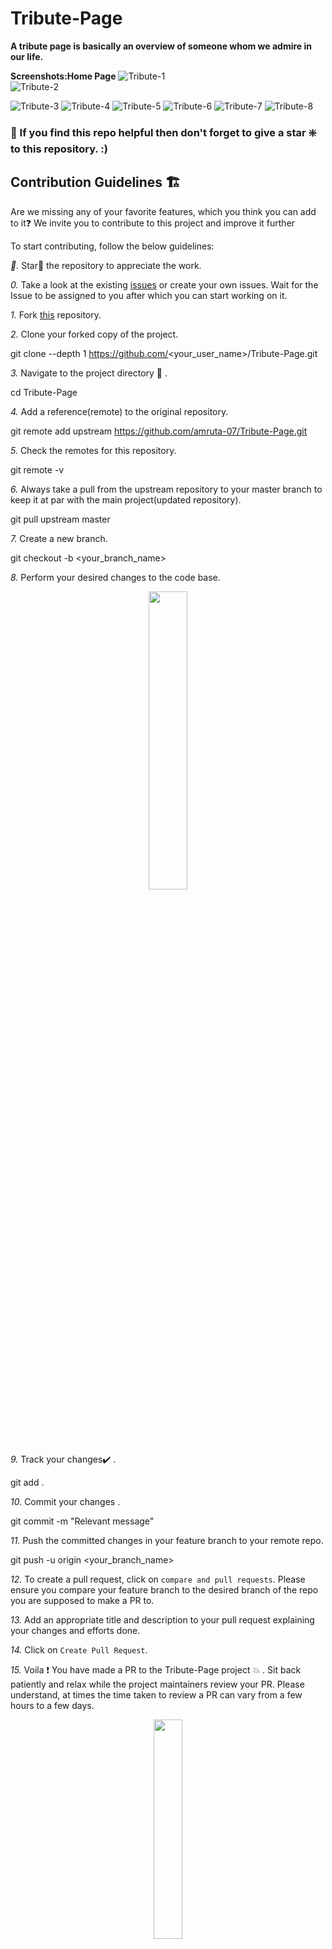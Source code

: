 # Tribute-Page
**A tribute page is basically an overview of someone whom we admire in our life.**  
  
  
**Screenshots:Home Page**
![Tribute-1](https://user-images.githubusercontent.com/79842525/128590613-0083f418-da0e-409b-855d-5eb62da731c8.jpeg)  
![Tribute-2](https://user-images.githubusercontent.com/79842525/128590650-0b189ab7-56d4-444c-9cd4-523eb57836e1.jpeg)  

![Tribute-3](https://user-images.githubusercontent.com/79842525/128590656-9e4d823e-29be-4d78-93c5-ac840212b0ab.jpeg)
![Tribute-4](https://user-images.githubusercontent.com/79842525/128590659-efd36292-d952-413d-b6a6-a59d10af48a3.jpeg)
![Tribute-5](https://user-images.githubusercontent.com/79842525/128590663-c7c21c41-537b-4d14-903f-126a7fc4f64d.jpeg)
![Tribute-6](https://user-images.githubusercontent.com/79842525/128590667-38322be2-4dcd-46f2-955f-5d303637dd29.jpeg)
![Tribute-7](https://user-images.githubusercontent.com/79842525/128590670-f1aa2997-a046-454a-b293-7e3a62394105.jpeg)
![Tribute-8](https://user-images.githubusercontent.com/79842525/128590674-152abca8-902e-4ea1-b78b-1bd5f9dad525.jpeg)    
  
 ### 🙏 If you find this repo helpful then don't forget to give a star ❇️ to this repository. :)  
  
 
  ## Contribution Guidelines 🏗

Are we missing any of your favorite features, which you think you can add to it❓ We invite you to contribute to this project and improve it further

To start contributing, follow the below guidelines: 

*🌟.*  Star🌟 the repository to appreciate the work.

*0.*  Take a look at the existing [issues](https://github.com/amruta-07/Tribute-Page/issues) or create your own issues. Wait for the Issue to be assigned to you after which you can start working on it.

*1.*  Fork [this](https://github.com/amruta-07/Tribute-Page) repository.

*2.*  Clone your forked copy of the project.


git clone --depth 1 https://github.com/<your_user_name>/Tribute-Page.git


*3.* Navigate to the project directory :file_folder: .


cd Tribute-Page


*4.* Add a reference(remote) to the original repository.


git remote add upstream https://github.com/amruta-07/Tribute-Page.git 


*5.* Check the remotes for this repository.


git remote -v


*6.* Always take a pull from the upstream repository to your master branch to keep it at par with the main project(updated repository).


git pull upstream master


*7.* Create a new branch.


git checkout -b <your_branch_name>


*8.* Perform your desired changes to the code base.

<p align="center"><img width=35% src="https://media2.giphy.com/media/L1R1tvI9svkIWwpVYr/giphy.gif?cid=ecf05e47pzi2rpig0vc8pjusra8hiai1b91zgiywvbubu9vu&rid=giphy.gif"></p>

*9.* Track your changes:heavy_check_mark: .


git add . 


*10.* Commit your changes .


git commit -m "Relevant message"


*11.* Push the committed changes in your feature branch to your remote repo.


git push -u origin <your_branch_name>


*12.* To create a pull request, click on `compare and pull requests`. Please ensure you compare your feature branch to the desired branch of the repo you are supposed to make a PR to.

*13.* Add an appropriate title and description to your pull request explaining your changes and efforts done.

*14.* Click on `Create Pull Request`.

*15.* Voila :exclamation: You have made a PR to the Tribute-Page project :boom: . Sit back patiently and relax while the project maintainers review your PR. Please understand, at times the time taken to review a PR can vary from a few hours to a few days.

<p align="center"><img src="https://media.tenor.com/images/b562ddcfb131e962f9dfa01bd32a30d1/tenor.gif" width=30%></p>








